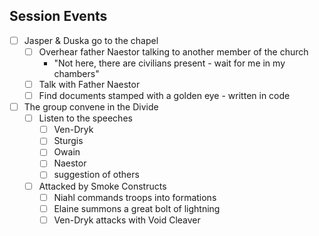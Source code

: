 ## Session Events
- [ ] Jasper & Duska go to the chapel
	- [ ] Overhear father Naestor talking to another member of the church
		-  "Not here, there are civilians present - wait for me in my chambers"
	- [ ] Talk with Father Naestor
	- [ ] Find documents stamped with a golden eye - written in code
- [ ] The group convene in the Divide
	- [ ] Listen to the speeches
		- [ ] Ven-Dryk
		- [ ] Sturgis
		- [ ] Owain
		- [ ] Naestor
		- [ ] suggestion of others
	- [ ] Attacked by Smoke Constructs
		- [ ] Niahl commands troops into formations
		- [ ] Elaine summons a great bolt of lightning
		- [ ] Ven-Dryk attacks with Void Cleaver